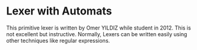 Lexer with Automats
================
This primitive lexer is written by Omer YILDIZ while student in 2012.
This is not excellent but instructive. 
Normally, Lexers can be written easily using other techniques like regular expressions.
